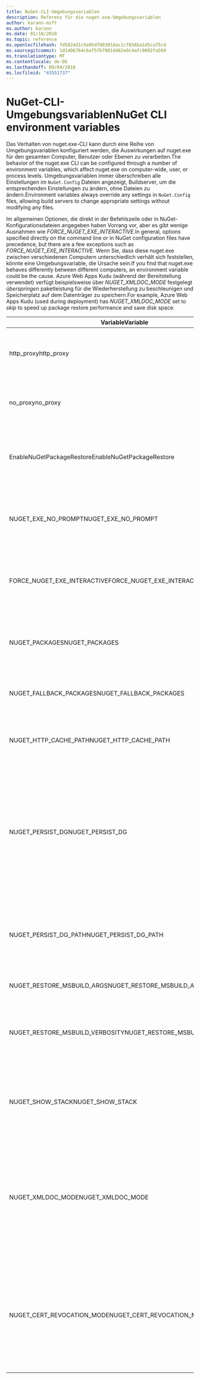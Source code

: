 ```yaml
---
title: NuGet-CLI-Umgebungsvariablen
description: Referenz für die nuget.exe-Umgebungsvariablen
author: karann-msft
ms.author: karann
ms.date: 01/18/2018
ms.topic: reference
ms.openlocfilehash: fd5824d1c5e05df08301dac1cf656ba1d5ca75cd
ms.sourcegitcommit: 1d1406764c6af5fb7801d462e0c4afc9092fa569
ms.translationtype: MT
ms.contentlocale: de-DE
ms.lasthandoff: 09/04/2018
ms.locfileid: "43551737"
---
```

# <a name="nuget-cli-environment-variables"></a><span data-ttu-id="755b5-103">NuGet-CLI-Umgebungsvariablen</span><span class="sxs-lookup"><span data-stu-id="755b5-103">NuGet CLI environment variables</span></span>

<span data-ttu-id="755b5-104">Das Verhalten von nuget.exe-CLI kann durch eine Reihe von Umgebungsvariablen konfiguriert werden, die Auswirkungen auf nuget.exe für den gesamten Computer, Benutzer oder Ebenen zu verarbeiten.</span><span class="sxs-lookup"><span data-stu-id="755b5-104">The behavior of the nuget.exe CLI can be configured through a number of environment variables, which affect nuget.exe on computer-wide, user, or process levels.</span></span> <span data-ttu-id="755b5-105">Umgebungsvariablen immer überschreiben alle Einstellungen im `NuGet.Config` Dateien angezeigt, Buildserver, um die entsprechenden Einstellungen zu ändern, ohne Dateien zu ändern.</span><span class="sxs-lookup"><span data-stu-id="755b5-105">Environment variables always override any settings in `NuGet.Config` files, allowing build servers to change appropriate settings without modifying any files.</span></span>

<span data-ttu-id="755b5-106">Im allgemeinen Optionen, die direkt in der Befehlszeile oder in NuGet-Konfigurationsdateien angegeben haben Vorrang vor, aber es gibt wenige Ausnahmen wie *FORCE_NUGET_EXE_INTERACTIVE*.</span><span class="sxs-lookup"><span data-stu-id="755b5-106">In general, options specified directly on the command line or in NuGet configuration files have precedence, but there are a few exceptions such as *FORCE_NUGET_EXE_INTERACTIVE*.</span></span> <span data-ttu-id="755b5-107">Wenn Sie, dass diese nuget.exe zwischen verschiedenen Computern unterschiedlich verhält sich feststellen, könnte eine Umgebungsvariable, die Ursache sein.</span><span class="sxs-lookup"><span data-stu-id="755b5-107">If you find that nuget.exe behaves differently between different computers, an environment variable could be the cause.</span></span> <span data-ttu-id="755b5-108">Azure Web Apps Kudu (während der Bereitstellung verwendet) verfügt beispielsweise über *NUGET_XMLDOC_MODE* festgelegt *überspringen* paketleistung für die Wiederherstellung zu beschleunigen und Speicherplatz auf dem Datenträger zu speichern.</span><span class="sxs-lookup"><span data-stu-id="755b5-108">For example, Azure Web Apps Kudu (used during deployment) has *NUGET_XMLDOC_MODE* set to *skip* to speed up package restore performance and save disk space.</span></span>

| <span data-ttu-id="755b5-109">Variable</span><span class="sxs-lookup"><span data-stu-id="755b5-109">Variable</span></span> | <span data-ttu-id="755b5-110">Beschreibung</span><span class="sxs-lookup"><span data-stu-id="755b5-110">Description</span></span> | <span data-ttu-id="755b5-111">Hinweise</span><span class="sxs-lookup"><span data-stu-id="755b5-111">Remarks</span></span> |
| --- | --- | --- |
| <span data-ttu-id="755b5-112">http_proxy</span><span class="sxs-lookup"><span data-stu-id="755b5-112">http_proxy</span></span> | <span data-ttu-id="755b5-113">HTTP-Proxy für die NuGet-HTTP-Vorgänge verwendet.</span><span class="sxs-lookup"><span data-stu-id="755b5-113">Http proxy used for NuGet HTTP operations.</span></span> | <span data-ttu-id="755b5-114">Dies würde angegeben werden, als `http://<username>:<password>@proxy.com`.</span><span class="sxs-lookup"><span data-stu-id="755b5-114">This would be specified as `http://<username>:<password>@proxy.com`.</span></span> |
| <span data-ttu-id="755b5-115">no_proxy</span><span class="sxs-lookup"><span data-stu-id="755b5-115">no_proxy</span></span> | <span data-ttu-id="755b5-116">Konfiguriert Domänen, von der Verwendung von Proxy zu umgehen.</span><span class="sxs-lookup"><span data-stu-id="755b5-116">Configures domains to bypass from using proxy.</span></span> | <span data-ttu-id="755b5-117">Als Domänen durch Komma (,) getrennt angegeben werden.</span><span class="sxs-lookup"><span data-stu-id="755b5-117">Specified as domains separated by comma (,).</span></span> |
| <span data-ttu-id="755b5-118">EnableNuGetPackageRestore</span><span class="sxs-lookup"><span data-stu-id="755b5-118">EnableNuGetPackageRestore</span></span> | <span data-ttu-id="755b5-119">Flag für ein, wenn NuGet implizit Zustimmung gewähren muss, wenn, die vom Paket bei der Wiederherstellung erforderlich ist.</span><span class="sxs-lookup"><span data-stu-id="755b5-119">Flag for if NuGet should implicitly grant consent if that's required by package on restore.</span></span> | <span data-ttu-id="755b5-120">Angegebenen Flags so behandelt, als *"true"* oder *1*, jeder andere Wert behandelt, als Flag nicht festgelegt.</span><span class="sxs-lookup"><span data-stu-id="755b5-120">Specified flag is treated as *true* or *1*, any other value treated as flag not set.</span></span> |
| <span data-ttu-id="755b5-121">NUGET_EXE_NO_PROMPT</span><span class="sxs-lookup"><span data-stu-id="755b5-121">NUGET_EXE_NO_PROMPT</span></span> | <span data-ttu-id="755b5-122">Verhindert, dass die EXE-Datei für die Eingabeaufforderung zur Eingabe von Anmeldeinformationen.</span><span class="sxs-lookup"><span data-stu-id="755b5-122">Prevents the exe for prompting for credentials.</span></span> | <span data-ttu-id="755b5-123">Beliebiger Wert außer null oder eine leere Zeichenfolge behandelt wird, als dies Set / "true" gekennzeichnet.</span><span class="sxs-lookup"><span data-stu-id="755b5-123">Any value except null or empty string will be treated as this flag set/true.</span></span> |
| <span data-ttu-id="755b5-124">FORCE_NUGET_EXE_INTERACTIVE</span><span class="sxs-lookup"><span data-stu-id="755b5-124">FORCE_NUGET_EXE_INTERACTIVE</span></span> | <span data-ttu-id="755b5-125">Globale Umgebungsvariablen im interaktiven Modus zu erzwingen.</span><span class="sxs-lookup"><span data-stu-id="755b5-125">Global environment variable to force interactive mode.</span></span> | <span data-ttu-id="755b5-126">Beliebiger Wert außer null oder eine leere Zeichenfolge behandelt wird, als dies Set / "true" gekennzeichnet.</span><span class="sxs-lookup"><span data-stu-id="755b5-126">Any value except null or empty string will be treated as this flag set/true.</span></span> |
| <span data-ttu-id="755b5-127">NUGET_PACKAGES</span><span class="sxs-lookup"><span data-stu-id="755b5-127">NUGET_PACKAGES</span></span> | <span data-ttu-id="755b5-128">Pfad für die *global-Packages* Ordner unter [Verwalten der globalen Paketordner und Cacheordner](../consume-packages/managing-the-global-packages-and-cache-folders.md).</span><span class="sxs-lookup"><span data-stu-id="755b5-128">Path to use for the *global-packages* folder as described on [Managing the global packages and cache folders](../consume-packages/managing-the-global-packages-and-cache-folders.md).</span></span> | <span data-ttu-id="755b5-129">Als absoluter Pfad angegeben.</span><span class="sxs-lookup"><span data-stu-id="755b5-129">Specified as absolute path.</span></span> |
| <span data-ttu-id="755b5-130">NUGET_FALLBACK_PACKAGES</span><span class="sxs-lookup"><span data-stu-id="755b5-130">NUGET_FALLBACK_PACKAGES</span></span> | <span data-ttu-id="755b5-131">Ordner mit globalen Paketen auf dem fallback.</span><span class="sxs-lookup"><span data-stu-id="755b5-131">Global fallback packages folders.</span></span> | <span data-ttu-id="755b5-132">Absolute Ordnerpfade, die durch Semikolon (;) getrennt werden.</span><span class="sxs-lookup"><span data-stu-id="755b5-132">Absolute folder paths separated by semicolon (;).</span></span> |
| <span data-ttu-id="755b5-133">NUGET_HTTP_CACHE_PATH</span><span class="sxs-lookup"><span data-stu-id="755b5-133">NUGET_HTTP_CACHE_PATH</span></span> | <span data-ttu-id="755b5-134">Pfad für die *http-Cache* Ordner unter [Verwalten der globalen Paketordner und Cacheordner](../consume-packages/managing-the-global-packages-and-cache-folders.md).</span><span class="sxs-lookup"><span data-stu-id="755b5-134">Path to use for the *http-cache* folder as described on [Managing the global packages and cache folders](../consume-packages/managing-the-global-packages-and-cache-folders.md).</span></span> | <span data-ttu-id="755b5-135">Als absoluter Pfad angegeben.</span><span class="sxs-lookup"><span data-stu-id="755b5-135">Specified as absolute path.</span></span> |
| <span data-ttu-id="755b5-136">NUGET_PERSIST_DG</span><span class="sxs-lookup"><span data-stu-id="755b5-136">NUGET_PERSIST_DG</span></span> | <span data-ttu-id="755b5-137">Flag zum angeben, wenn der GD-Dateien (Daten gesammelt, die von MSBuild) beibehalten werden soll.</span><span class="sxs-lookup"><span data-stu-id="755b5-137">Flag indicating if dg files (data collected from MSBuild) should be persisted.</span></span> | <span data-ttu-id="755b5-138">Als angegebenen *"true"* oder *"false"* (Standard), ist nicht, NUGET_PERSIST_DG_PATH festgelegt in das temporäre Verzeichnis (NuGetScratch Ordner im aktuellen umgebungsverzeichnis temp) gespeichert werden sollen.</span><span class="sxs-lookup"><span data-stu-id="755b5-138">Specified as *true* or *false* (default), if NUGET_PERSIST_DG_PATH not set will be stored to temporary directory (NuGetScratch folder in current environment temp directory).</span></span> |
| <span data-ttu-id="755b5-139">NUGET_PERSIST_DG_PATH</span><span class="sxs-lookup"><span data-stu-id="755b5-139">NUGET_PERSIST_DG_PATH</span></span> | <span data-ttu-id="755b5-140">Pfad zur Verteilergruppe Dateien beizubehalten.</span><span class="sxs-lookup"><span data-stu-id="755b5-140">Path to persist dg files.</span></span> | <span data-ttu-id="755b5-141">Als absoluter Pfad angegeben, wird diese Option nur verwendet, wenn *NUGET_PERSIST_DG* wird festgelegt auf "true".</span><span class="sxs-lookup"><span data-stu-id="755b5-141">Specified as absolute path, this option is only used when *NUGET_PERSIST_DG* is set to true.</span></span> |
| <span data-ttu-id="755b5-142">NUGET_RESTORE_MSBUILD_ARGS</span><span class="sxs-lookup"><span data-stu-id="755b5-142">NUGET_RESTORE_MSBUILD_ARGS</span></span> | <span data-ttu-id="755b5-143">Legt zusätzliche MSBuild-Argumente.</span><span class="sxs-lookup"><span data-stu-id="755b5-143">Sets additional MSBuild arguments.</span></span> | |
| <span data-ttu-id="755b5-144">NUGET_RESTORE_MSBUILD_VERBOSITY</span><span class="sxs-lookup"><span data-stu-id="755b5-144">NUGET_RESTORE_MSBUILD_VERBOSITY</span></span> | <span data-ttu-id="755b5-145">Legt die Ausführlichkeit der MSBuild-Protokoll.</span><span class="sxs-lookup"><span data-stu-id="755b5-145">Sets the MSBuild log verbosity.</span></span> | <span data-ttu-id="755b5-146">Der Standardwert ist *quiet* ("/ V: Q").</span><span class="sxs-lookup"><span data-stu-id="755b5-146">Default is *quiet* ("/v:q").</span></span> <span data-ttu-id="755b5-147">Mögliche Werte *Q [Uiet]*, *m [Inimal]*, *n [Ormal]*, *d [Etailed]*, und *Diag [Nostic]*.</span><span class="sxs-lookup"><span data-stu-id="755b5-147">Possible values *q[uiet]*, *m[inimal]*, *n[ormal]*, *d[etailed]*, and *diag[nostic]*.</span></span> |
| <span data-ttu-id="755b5-148">NUGET_SHOW_STACK</span><span class="sxs-lookup"><span data-stu-id="755b5-148">NUGET_SHOW_STACK</span></span> | <span data-ttu-id="755b5-149">Bestimmt, ob es sich bei der vollständige Ausnahme (einschließlich stapelüberwachung), die dem Benutzer angezeigt werden soll.</span><span class="sxs-lookup"><span data-stu-id="755b5-149">Determines whether the full exception (including stack trace) should be displayed to the user.</span></span> | <span data-ttu-id="755b5-150">Als angegebenen *"true"* oder *"false"* (Standard).</span><span class="sxs-lookup"><span data-stu-id="755b5-150">Specified as *true* or *false* (default).</span></span> |
| <span data-ttu-id="755b5-151">NUGET_XMLDOC_MODE</span><span class="sxs-lookup"><span data-stu-id="755b5-151">NUGET_XMLDOC_MODE</span></span> | <span data-ttu-id="755b5-152">Bestimmt, wie Assemblys XML-Dokumentation Dateiextraktion behandelt werden sollen.</span><span class="sxs-lookup"><span data-stu-id="755b5-152">Determines how assemblies XML documentation file extraction should be handled.</span></span> | <span data-ttu-id="755b5-153">Unterstützte Modi *überspringen* (keine XML-Dokumentationsdateien extrahieren), *komprimieren* (Speichern von XML-Doc-Dateien als Zip-Archiv) oder *keine* (Standard, XML Doc-Dateien als reguläre behandeln -Dateien).</span><span class="sxs-lookup"><span data-stu-id="755b5-153">Supported modes are *skip* (do not extract XML documentation files), *compress* (store XML doc files as a zip archive) or *none* (default, treat XML doc files as regular files).</span></span> |
| <span data-ttu-id="755b5-154">NUGET_CERT_REVOCATION_MODE</span><span class="sxs-lookup"><span data-stu-id="755b5-154">NUGET_CERT_REVOCATION_MODE</span></span> | <span data-ttu-id="755b5-155">Bestimmt, wie Überprüfung des Sperrstatus des Zertifikats verwendet, um ein Paket zu signieren, Pefromed beim ein signiertes Pakets installiert ist oder wiederhergestellt wird.</span><span class="sxs-lookup"><span data-stu-id="755b5-155">Determines how the revocation status check of the certificate used to sign a package, is pefromed when a signed package is installed or restored.</span></span> <span data-ttu-id="755b5-156">Wenn nicht festgelegt, wird standardmäßig auf `online`.</span><span class="sxs-lookup"><span data-stu-id="755b5-156">When not set, defaults to `online`.</span></span>| <span data-ttu-id="755b5-157">Mögliche Werte *online* (Standard), *offline*.</span><span class="sxs-lookup"><span data-stu-id="755b5-157">Possible values *online* (default), *offline*.</span></span>  <span data-ttu-id="755b5-158">Im Zusammenhang mit [NU3028](../reference/errors-and-warnings/NU3028.md)</span><span class="sxs-lookup"><span data-stu-id="755b5-158">Related to [NU3028](../reference/errors-and-warnings/NU3028.md)</span></span> |
